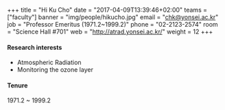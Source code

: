+++
title = "Hi Ku Cho"
date = "2017-04-09T13:39:46+02:00"
teams = ["faculty"]
banner = "img/people/hikucho.jpg"
email = "chk@yonsei.ac.kr"
job = "Professor Emeritus (1971.2~1999.2)"
phone = "02-2123-2574"
room = "Science Hall #701"
web = "http://atrad.yonsei.ac.kr/"
weight = 12
+++

#### Research interests
+ Atmospheric Radiation
+ Monitoring the ozone layer

#### Tenure
1971.2 ~ 1999.2

